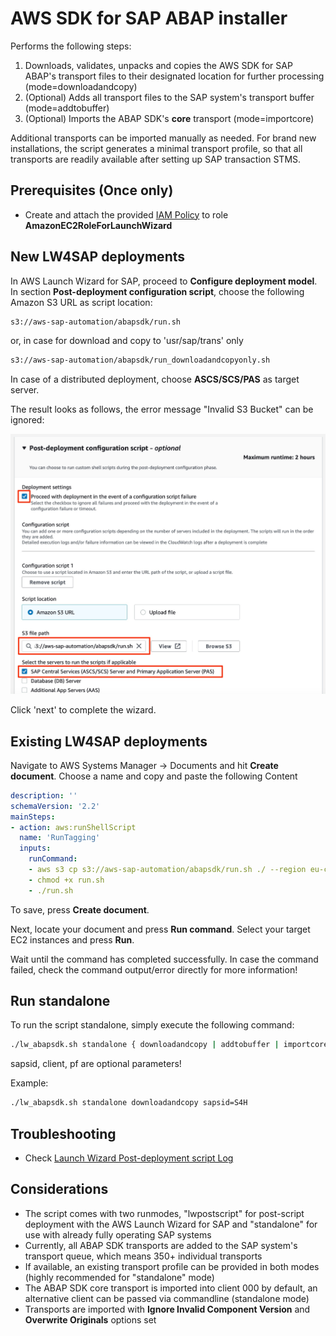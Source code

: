 # AWS SDK for SAP ABAP installer

Performs the following steps:
1. Downloads, validates, unpacks and copies the AWS SDK for SAP ABAP's transport files to their designated location for further processing (mode=downloadandcopy)
2. (Optional) Adds all transport files to the SAP system's transport buffer (mode=addtobuffer)
3. (Optional) Imports the ABAP SDK's **core** transport (mode=importcore)

Additional transports can be imported manually as needed. For brand new installations, the script generates a minimal 
transport profile, so that all transports are readily available after setting up SAP transaction STMS. 

## Prerequisites (Once only)

- Create and attach the provided [IAM Policy](iam_policy.json) to role **AmazonEC2RoleForLaunchWizard**

## New LW4SAP deployments

In AWS Launch Wizard for SAP, proceed to **Configure deployment model**. 
In section **Post-deployment configuration script**, choose the following Amazon S3 URL as script location:

```bash
s3://aws-sap-automation/abapsdk/run.sh
```

or, in case for download and copy to 'usr/sap/trans' only

```bash
s3://aws-sap-automation/abapsdk/run_downloadandcopyonly.sh
```

In case of a distributed deployment, choose **ASCS/SCS/PAS** as target server. 

The result looks as follows, the error message "Invalid S3 Bucket" can be ignored:

![image](lw_post_script.jpg)

Click 'next' to complete the wizard.

## Existing LW4SAP deployments

Navigate to AWS Systems Manager → Documents and hit **Create document**. Choose a name and copy and paste the following Content

```yml
description: ''
schemaVersion: '2.2'
mainSteps:
- action: aws:runShellScript
  name: 'RunTagging'
  inputs:
    runCommand:
    - aws s3 cp s3://aws-sap-automation/abapsdk/run.sh ./ --region eu-central-1
    - chmod +x run.sh
    - ./run.sh
```

To save, press **Create document**.  

Next, locate your document and press **Run command**. Select your target EC2 instances and press **Run**.

Wait until the command has completed successfully. In case the command failed, check the command output/error directly for more information!

## Run standalone

To run the script standalone, simply execute the following command:

```bash
./lw_abapsdk.sh standalone { downloadandcopy | addtobuffer | importcore } sapsid=<###> client=<###> pf=/path/to/custom/transport.pfl
```

sapsid, client, pf are optional parameters!

Example:

```bash
./lw_abapsdk.sh standalone downloadandcopy sapsid=S4H
```

## Troubleshooting

- Check [Launch Wizard Post-deployment script Log](https://docs.aws.amazon.com/launchwizard/latest/userguide/launch-wizard-sap-troubleshooting.html#launch-wizard-sap-troubleshooting-scripts)

## Considerations

- The script comes with two runmodes, "lwpostscript" for post-script deployment with the AWS Launch Wizard for SAP and "standalone" for use with already fully operating SAP systems
- Currently, all ABAP SDK transports are added to the SAP system's transport queue, which means 350+ individual transports
- If available, an existing transport profile can be provided in both modes (highly recommended for "standalone" mode)
- The ABAP SDK core transport is imported into client 000 by default, an alternative client can be passed via commandline (standalone mode)
- Transports are imported with **Ignore Invalid Component Version** and **Overwrite Originals** options set